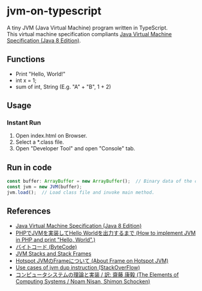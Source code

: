 # jvm-on-typescript
A tiny JVM (Java Virtual Machine) program written in TypeScript.  
This virtual machine specification compliants [Java Virtual Machine Specification (Java 8 Edition)](https://docs.oracle.com/javase/specs/jvms/se8/html/index.html).

## Functions
- Print "Hello, World!"
- int x = 1;
- sum of int, String (E.g. "A" + "B", 1 + 2)

## Usage
### Instant Run
1. Open index.html on Browser.
2. Select a *.class file.
3. Open "Developer Tool" and open "Console" tab.

## Run in code
```TypeScript
const buffer: ArrayBuffer = new ArrayBuffer();  // Binary data of the class file;
const jvm = new JVM(buffer);
jvm.load();  // Load class file and invoke main method.
```

## References
- [Java Virtual Machine Specification (Java 8 Edition)](https://docs.oracle.com/javase/specs/jvms/se8/html/index.html)
- [PHPでJVMを実装してHello Worldを出力するまで (How to implement JVM in PHP and print "Hello, World".)](https://speakerdeck.com/memory1994/php-de-jvm-woshi-zhuang-site-hello-world-wochu-li-surumade)
- [バイトコード (ByteCode)](https://www.ne.jp/asahi/hishidama/home/tech/java/bytecode.html)
- [JVM Stacks and Stack Frames](https://alvinalexander.com/scala/fp-book/recursion-jvm-stacks-stack-frames/)
- [Hotspot JVMのFrameについて (About Frame on Hotspot JVM)](https://blog.tiqwab.com/2019/08/25/openjdk-frame.html#:~:text=Hotspot%20JVM%20%E3%81%AE%20Template%20Interpreter,%E3%82%82%E3%81%AE%E3%81%8C%E5%90%AB%E3%81%BE%E3%82%8C%E3%81%BE%E3%81%99%E3%80%82)
- [Use cases of jvm dup instruction (StackOverFlow)](https://stackoverflow.com/questions/54781284/use-cases-of-jvm-dup-instruction)
- [コンピュータシステムの理論と実装 / 訳: 齋藤 康毅 (The Elements of Computing Systems / Noam Nisan, Shimon Schocken)](https://www.oreilly.co.jp/books/9784873117126/)
